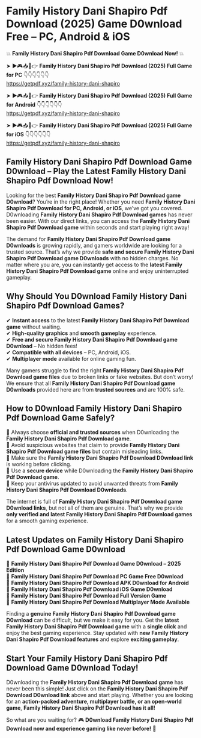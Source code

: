# Family History Dani Shapiro Pdf Download (2025) Game D0wnload Free – PC, Android & iOS

💥 **Family History Dani Shapiro Pdf Download Game D0wnload Now!** 💥  

➤ ►🎮📥📱👉 **Family History Dani Shapiro Pdf Download (2025) Full Game for PC** 👇👇👇👇👇👇  
https://getpdf.xyz/family-history-dani-shapiro  

➤ ►🎮📥📱👉 **Family History Dani Shapiro Pdf Download (2025) Full Game for Android** 👇👇👇👇👇👇  
https://getpdf.xyz/family-history-dani-shapiro  

➤ ►🎮📥📱👉 **Family History Dani Shapiro Pdf Download (2025) Full Game for iOS** 👇👇👇👇👇👇  
https://getpdf.xyz/family-history-dani-shapiro  

## Family History Dani Shapiro Pdf Download Game D0wnload – Play the Latest Family History Dani Shapiro Pdf Download Now!

Looking for the best **Family History Dani Shapiro Pdf Download game D0wnload**? You’re in the right place! Whether you need **Family History Dani Shapiro Pdf Download for PC, Android, or iOS**, we’ve got you covered. D0wnloading **Family History Dani Shapiro Pdf Download games** has never been easier. With our direct links, you can access the **Family History Dani Shapiro Pdf Download game** within seconds and start playing right away!  

The demand for **Family History Dani Shapiro Pdf Download game D0wnloads** is growing rapidly, and gamers worldwide are looking for a trusted source. That’s why we provide **safe and secure Family History Dani Shapiro Pdf Download game D0wnloads** with no hidden charges. No matter where you are, you can instantly get access to the **latest Family History Dani Shapiro Pdf Download game** online and enjoy uninterrupted gameplay.  

## **Why Should You D0wnload Family History Dani Shapiro Pdf Download Games?**  

✔ **Instant access** to the latest **Family History Dani Shapiro Pdf Download game** without waiting.  
✔ **High-quality graphics** and **smooth gameplay** experience.  
✔ **Free and secure Family History Dani Shapiro Pdf Download game D0wnload** – No hidden fees!  
✔ **Compatible with all devices** – PC, Android, iOS.  
✔ **Multiplayer mode** available for online gaming fun.  

Many gamers struggle to find the right **Family History Dani Shapiro Pdf Download game files** due to broken links or fake websites. But don’t worry! We ensure that all **Family History Dani Shapiro Pdf Download game D0wnloads** provided here are from **trusted sources** and are 100% safe.  

## **How to D0wnload Family History Dani Shapiro Pdf Download Game Safely?**  

📌 Always choose **official and trusted sources** when D0wnloading the **Family History Dani Shapiro Pdf Download game**.  
📌 Avoid suspicious websites that claim to provide **Family History Dani Shapiro Pdf Download game files** but contain misleading links.  
📌 Make sure the **Family History Dani Shapiro Pdf Download D0wnload link** is working before clicking.  
📌 Use a **secure device** while D0wnloading the **Family History Dani Shapiro Pdf Download game**.  
📌 Keep your antivirus updated to avoid unwanted threats from **Family History Dani Shapiro Pdf Download D0wnloads**.  

The internet is full of **Family History Dani Shapiro Pdf Download game D0wnload links**, but not all of them are genuine. That’s why we provide **only verified and latest Family History Dani Shapiro Pdf Download games** for a smooth gaming experience.  

## **Latest Updates on Family History Dani Shapiro Pdf Download Game D0wnload**  

🔹 **Family History Dani Shapiro Pdf Download Game D0wnload – 2025 Edition**  
🔹 **Family History Dani Shapiro Pdf Download PC Game Free D0wnload**  
🔹 **Family History Dani Shapiro Pdf Download APK D0wnload for Android**  
🔹 **Family History Dani Shapiro Pdf Download iOS Game D0wnload**  
🔹 **Family History Dani Shapiro Pdf Download Full Version Game**  
🔹 **Family History Dani Shapiro Pdf Download Multiplayer Mode Available**  

Finding a **genuine Family History Dani Shapiro Pdf Download game D0wnload** can be difficult, but we make it easy for you. Get the **latest Family History Dani Shapiro Pdf Download game** with a **single click** and enjoy the best gaming experience. Stay updated with **new Family History Dani Shapiro Pdf Download features** and explore **exciting gameplay**.  

## **Start Your Family History Dani Shapiro Pdf Download Game D0wnload Today!**  

D0wnloading the **Family History Dani Shapiro Pdf Download game** has never been this simple! Just click on the **Family History Dani Shapiro Pdf Download D0wnload link** above and start playing. Whether you are looking for an **action-packed adventure, multiplayer battle, or an open-world game**, **Family History Dani Shapiro Pdf Download has it all!**  

So what are you waiting for? 🎮 **D0wnload Family History Dani Shapiro Pdf Download now and experience gaming like never before!** 🚀  